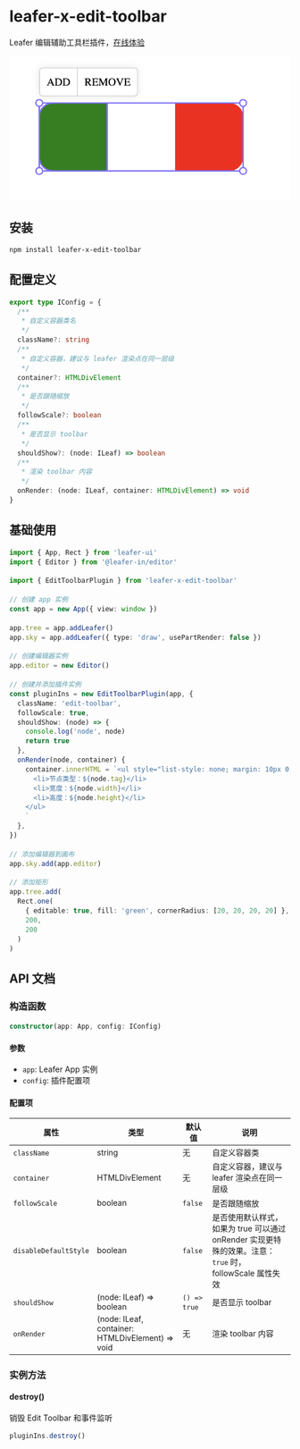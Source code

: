 # leafer-x-edit-toolbar

Leafer 编辑辅助工具栏插件，[在线体验](https://jiyushao.github.io/leafer-x-edit-toolbar/)

![demo](./assets/demo.png)

## 安装

```bash
npm install leafer-x-edit-toolbar
```

## 配置定义

```typescript
export type IConfig = {
  /**
   * 自定义容器类名
   */
  className?: string
  /**
   * 自定义容器，建议与 leafer 渲染点在同一层级
   */
  container?: HTMLDivElement
  /**
   * 是否跟随缩放
   */
  followScale?: boolean
  /**
   * 是否显示 toolbar
   */
  shouldShow?: (node: ILeaf) => boolean
  /**
   * 渲染 toolbar 内容
   */
  onRender: (node: ILeaf, container: HTMLDivElement) => void
}
```

## 基础使用

```typescript
import { App, Rect } from 'leafer-ui'
import { Editor } from '@leafer-in/editor'

import { EditToolbarPlugin } from 'leafer-x-edit-toolbar'

// 创建 app 实例
const app = new App({ view: window })

app.tree = app.addLeafer()
app.sky = app.addLeafer({ type: 'draw', usePartRender: false })

// 创建编辑器实例
app.editor = new Editor()

// 创建并添加插件实例
const pluginIns = new EditToolbarPlugin(app, {
  className: 'edit-toolbar',
  followScale: true,
  shouldShow: (node) => {
    console.log('node', node)
    return true
  },
  onRender(node, container) {
    container.innerHTML = `<ul style="list-style: none; margin: 10px 0; padding: 5px; background-color: #fff; border-radius: 5px; border: 1px solid #ccc; box-shadow: 0 0 10px rgba(0, 0, 0, 0.1);">
      <li>节点类型：${node.tag}</li>
      <li>宽度：${node.width}</li>
      <li>高度：${node.height}</li>
    </ul>
    `
  },
})

// 添加编辑器到画布
app.sky.add(app.editor)

// 添加矩形
app.tree.add(
  Rect.one(
    { editable: true, fill: 'green', cornerRadius: [20, 20, 20, 20] },
    200,
    200
  )
)
```

## API 文档

### 构造函数

```typescript
constructor(app: App, config: IConfig)
```

#### 参数

- `app`: Leafer App 实例
- `config`: 插件配置项

#### 配置项

| 属性          | 类型                                             | 默认值       | 说明                                       |
| ------------- | ------------------------------------------------ | ------------ | ------------------------------------------ |
| `className`   | string                                           | 无           | 自定义容器类                               |
| `container`   | HTMLDivElement                                   | 无           | 自定义容器，建议与 leafer 渲染点在同一层级 |
| `followScale` | boolean                                          | `false`      | 是否跟随缩放                               |
| `disableDefaultStyle` | boolean                                          | `false`      | 是否使用默认样式，如果为 true 可以通过 onRender 实现更特殊的效果。注意：`true` 时，followScale 属性失效                               |
| `shouldShow`  | (node: ILeaf) => boolean                         | `() => true` | 是否显示 toolbar                           |
| `onRender`    | (node: ILeaf, container: HTMLDivElement) => void | 无           | 渲染 toolbar 内容                          |

### 实例方法

#### destroy()

销毁 Edit Toolbar 和事件监听

```typescript
pluginIns.destroy()
```

